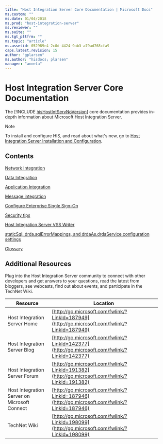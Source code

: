 ```yaml
---
title: "Host Integration Server Core Documentation | Microsoft Docs"
ms.custom: ""
ms.date: 01/04/2018
ms.prod: "host-integration-server"
ms.reviewer: ""
ms.suite: ""
ms.tgt_pltfrm: ""
ms.topic: "article"
ms.assetid: 052989e4-2c0d-4424-9ab3-a79ad768cfa9
caps.latest.revision: 15
author: "gplarsen"
ms.author: "hisdocs; plarsen"
manager: "anneta"
---
```

# Host Integration Server Core Documentation
The [!INCLUDE [hisHostIntServNoVersion](../includes/hishostintservnoversion-md.md)] core documentation provides in-depth information about Microsoft Host Integration Server.  

> [!NOTE]
>  To install and configure HIS, and read about what's new, go to [Host Integration Server Installation and Configuration](../install-and-config-guides/host-integration-server-installation-and-configuration.md).  

## Contents  

[Network Integration](network-integration.md)

[Data Integration](data-integration.md)

[Application Integration](application-integration-planning-2.md)

[Message integration](message-integration-configuration-2.md)

[Configure Enterprise Single Sign-On](enterprise-single-sign-on-configuration-1.md)

[Security tips](security-and-protection1.md)

[Host Integration Server VSS Writer](host-integration-server-vss-writer.md)

[staticSql, drda.sqlErrorMappings, and drdaAs.drdaService configuration settings](application-configuration-settings.md)

[Glossary](glossary2.md)

## Additional Resources  
 Plug into the Host Integration Server community to connect with other developers and get answers to your questions, read the latest from bloggers, see webcasts, find out about events, and participate in the TechNet Wiki.  


|                   Resource                   |                                            Location                                            |
|----------------------------------------------|------------------------------------------------------------------------------------------------|
|         Host Integration Server Home         | [http://go.microsoft.com/fwlink/?LinkId=187949](http://go.microsoft.com/fwlink/?LinkId=187949) |
|         Host Integration Server Blog         | [http://go.microsoft.com/fwlink/?LinkId=142377](http://go.microsoft.com/fwlink/?LinkId=142377) |
|        Host Integration Server Forum         | [http://go.microsoft.com/fwlink/?LinkId=191382](http://go.microsoft.com/fwlink/?LinkId=191382) |
| Host Integration Server on Microsoft Connect | [http://go.microsoft.com/fwlink/?LinkId=187946](http://go.microsoft.com/fwlink/?LinkId=187946) |
|                 TechNet Wiki                 | [http://go.microsoft.com/fwlink/?LinkId=198099](http://go.microsoft.com/fwlink/?LinkId=198099) |

